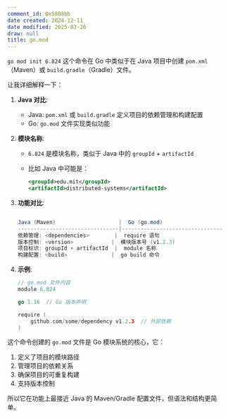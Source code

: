 ```yaml
---
comment_id: 0e5808bb
date created: 2024-12-11
date modified: 2025-03-26
draw: null
title: go.mod
---
```

`go mod init 6.824` 这个命令在 Go 中类似于在 Java 项目中创建 `pom.xml`（Maven）或 `build.gradle`（Gradle）文件。

让我详细解释一下：

1. **Java 对比**:
   - Java: `pom.xml` 或 `build.gradle` 定义项目的依赖管理和构建配置
   - Go: `go.mod` 文件实现类似功能

2. **模块名称**:
   - `6.824` 是模块名称，类似于 Java 中的 `groupId` + `artifactId`
   - 比如 Java 中可能是：

     ```xml
     <groupId>edu.mit</groupId>
     <artifactId>distributed-systems</artifactId>
     ```

3. **功能对比**:

   ```Java

   Java (Maven)                    |  Go (go.mod)
   --------------------------------|--------------------------------
   依赖管理: <dependencies>        |  require 语句
   版本控制: <version>            |  模块版本号 (v1.2.3)
   项目标识: groupId + artifactId  |  module 名称
   构建配置: <build>              |  go build 命令

   ```

4. **示例**:

   ```go
   // go.mod 文件内容
   module 6.824
   
   go 1.16  // Go 版本声明
   
   require (
       github.com/some/dependency v1.2.3  // 外部依赖
   )
   ```

这个命令创建的 `go.mod` 文件是 Go 模块系统的核心，它：

1. 定义了项目的模块路径
2. 管理项目的依赖关系
3. 确保项目的可重复构建
4. 支持版本控制

所以它在功能上最接近 Java 的 Maven/Gradle 配置文件，但语法和结构更简单。
